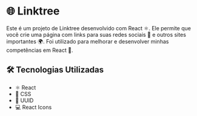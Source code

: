 # 🌐 Linktree

Este é um projeto de Linktree desenvolvido com React ⚛️. Ele permite que você crie uma página com links para suas redes sociais 🌟 e outros sites importantes 🌍. Foi utilizado para melhorar e desenvolver minhas competências em React 🚀.

## 🛠️ Tecnologias Utilizadas
- ⚛️ React
- 🎨 CSS
- 🔑 UUID
- 💻 React Icons